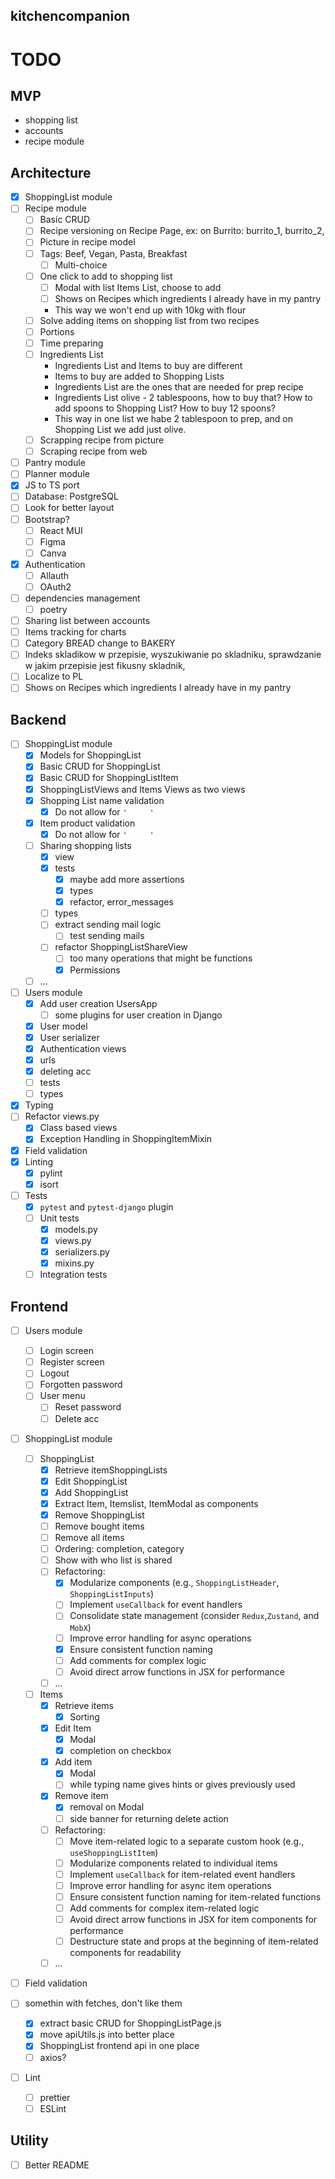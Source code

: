 ## kitchencompanion

# TODO

## MVP

- shopping list
- accounts
- recipe module

## Architecture

- [x] ShoppingList module
- [ ] Recipe module
  - [ ] Basic CRUD
  - [ ] Recipe versioning on Recipe Page, ex: on Burrito: burrito_1, burrito_2,
  - [ ] Picture in recipe model
  - [ ] Tags: Beef, Vegan, Pasta, Breakfast
    - [ ] Multi-choice
  - [ ] One click to add to shopping list
    - [ ] Modal with list Items List, choose to add
    - [ ] Shows on Recipes which ingredients I already have in my pantry
    - This way we won't end up with 10kg with flour
  - [ ] Solve adding items on shopping list from two recipes
  - [ ] Portions
  - [ ] Time preparing
  - [ ] Ingredients List
    - Ingredients List and Items to buy are different
    - Items to buy are added to Shopping Lists
    - Ingredients List are the ones that are needed for prep recipe
    - Ingredients List olive - 2 tablespoons, how to buy that? How to add spoons to Shopping List? How to buy 12 spoons?
    - This way in one list we habe 2 tablespoon to prep, and on Shopping List we add just olive.
  - [ ] Scrapping recipe from picture
  - [ ] Scraping recipe from web
- [ ] Pantry module
- [ ] Planner module
- [x] JS to TS port
- [ ] Database: PostgreSQL
- [ ] Look for better layout
- [ ] Bootstrap?
  - [ ] React MUI
  - [ ] Figma
  - [ ] Canva
- [x] Authentication
  - [ ] Allauth
  - [ ] OAuth2
- [ ] dependencies management
  - [ ] poetry
- [ ] Sharing list between accounts
- [ ] Items tracking for charts
- [ ] Category BREAD change to BAKERY
- [ ] Indeks skladikow w przepisie, wyszukiwanie po skladniku, sprawdzanie w jakim przepisie jest fikusny skladnik,
- [ ] Localize to PL
- [ ] Shows on Recipes which ingredients I already have in my pantry

## Backend

- [ ] ShoppingList module
  - [x] Models for ShoppingList
  - [x] Basic CRUD for ShoppingList
  - [x] Basic CRUD for ShoppingListItem
  - [x] ShoppingListViews and Items Views as two views
  - [x] Shopping List name validation
    - [x] Do not allow for `'     '`
  - [x] Item product validation
    - [x] Do not allow for `'     '`
  - [ ] Sharing shopping lists
    - [x] view
    - [x] tests
      - [x] maybe add more assertions
      - [x] types
      - [x] refactor, error_messages
    - [ ] types
    - [ ] extract sending mail logic
      - [ ] test sending mails
    - [ ] refactor ShoppingListShareView
      - [ ] too many operations that might be functions
      - [x] Permissions
  - [ ] ...
- [ ] Users module
  - [x] Add user creation UsersApp
    - [ ] some plugins for user creation in Django
  - [x] User model
  - [x] User serializer
  - [x] Authentication views
  - [x] urls
  - [x] deleting acc
  - [ ] tests
  - [ ] types
- [x] Typing
- [ ] Refactor views.py
  - [x] Class based views
  - [x] Exception Handling in ShoppingItemMixin
- [x] Field validation
- [x] Linting
  - [x] pylint
  - [x] isort
- [ ] Tests
  - [x] `pytest` and `pytest-django` plugin
  - [ ] Unit tests
    - [x] models.py
    - [x] views.py
    - [x] serializers.py
    - [x] mixins.py
  - [ ] Integration tests

## Frontend

- [ ] Users module
  - [ ] Login screen
  - [ ] Register screen
  - [ ] Logout
  - [ ] Forgotten password
  - [ ] User menu
    - [ ] Reset password
    - [ ] Delete acc
- [ ] ShoppingList module

  - [ ] ShoppingList
    - [x] Retrieve itemShoppingLists
    - [x] Edit ShoppingList
    - [x] Add ShoppingList
    - [x] Extract Item, Itemslist, ItemModal as components
    - [x] Remove ShoppingList
    - [ ] Remove bought items
    - [ ] Remove all items
    - [ ] Ordering: completion, category
    - [ ] Show with who list is shared
    - [ ] Refactoring:
      - [x] Modularize components (e.g., `ShoppingListHeader`, `ShoppingListInputs`)
      - [ ] Implement `useCallback` for event handlers
      - [ ] Consolidate state management (consider `Redux`,`Zustand`, and `MobX`)
      - [ ] Improve error handling for async operations
      - [x] Ensure consistent function naming
      - [ ] Add comments for complex logic
      - [ ] Avoid direct arrow functions in JSX for performance
    - [ ] ...
  - [ ] Items
    - [x] Retrieve items
      - [x] Sorting
    - [x] Edit Item
      - [x] Modal
      - [x] completion on checkbox
    - [x] Add item
      - [x] Modal
      - [ ] while typing name gives hints or gives previously used
    - [x] Remove item
      - [x] removal on Modal
      - [ ] side banner for returning delete action
    - [ ] Refactoring:
      - [ ] Move item-related logic to a separate custom hook (e.g., `useShoppingListItem`)
      - [ ] Modularize components related to individual items
      - [ ] Implement `useCallback` for item-related event handlers
      - [ ] Improve error handling for async item operations
      - [ ] Ensure consistent function naming for item-related functions
      - [ ] Add comments for complex item-related logic
      - [ ] Avoid direct arrow functions in JSX for item components for performance
      - [ ] Destructure state and props at the beginning of item-related components for readability
    - [ ] ...

- [ ] Field validation
- [ ] somethin with fetches, don't like them
  - [x] extract basic CRUD for ShoppingListPage.js
  - [x] move apiUtils.js into better place
  - [x] ShoppingList frontend api in one place
  - [ ] axios?
- [ ] Lint

  - [ ] prettier
  - [ ] ESLint

## Utility

- [ ] Better README
